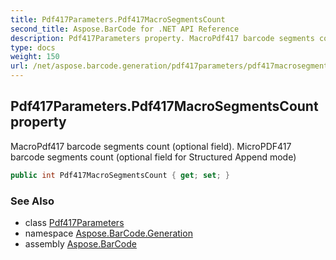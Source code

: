 ```yaml
---
title: Pdf417Parameters.Pdf417MacroSegmentsCount
second_title: Aspose.BarCode for .NET API Reference
description: Pdf417Parameters property. MacroPdf417 barcode segments count optional field. MicroPDF417 barcode segments count optional field for Structured Append mode
type: docs
weight: 150
url: /net/aspose.barcode.generation/pdf417parameters/pdf417macrosegmentscount/
---
```

## Pdf417Parameters.Pdf417MacroSegmentsCount property

MacroPdf417 barcode segments count (optional field). MicroPDF417 barcode segments count (optional field for Structured Append mode)

```csharp
public int Pdf417MacroSegmentsCount { get; set; }
```

### See Also

* class [Pdf417Parameters](../)
* namespace [Aspose.BarCode.Generation](../../pdf417parameters/)
* assembly [Aspose.BarCode](../../../)


